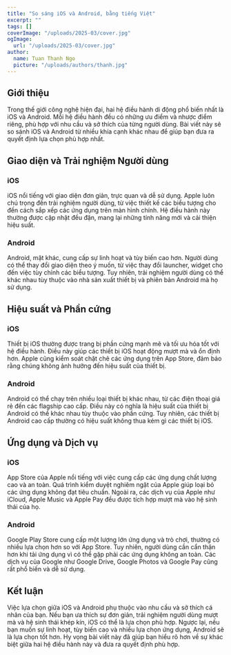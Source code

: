 ```yaml
---
title: "So sáng iOS và Android, bằng tiếng Việt"
excerpt: ""
tags: []
coverImage: "/uploads/2025-03/cover.jpg"
ogImage:
  url: "/uploads/2025-03/cover.jpg"
author:
  name: Tuan Thanh Ngo
  picture: "/uploads/authors/thanh.jpg"
---
```


## Giới thiệu

Trong thế giới công nghệ hiện đại, hai hệ điều hành di động phổ biến nhất là iOS và Android. Mỗi hệ điều hành đều có những ưu điểm và nhược điểm riêng, phù hợp với nhu cầu và sở thích của từng người dùng. Bài viết này sẽ so sánh iOS và Android từ nhiều khía cạnh khác nhau để giúp bạn đưa ra quyết định lựa chọn phù hợp nhất.

## Giao diện và Trải nghiệm Người dùng

### iOS

iOS nổi tiếng với giao diện đơn giản, trực quan và dễ sử dụng. Apple luôn chú trọng đến trải nghiệm người dùng, từ việc thiết kế các biểu tượng cho đến cách sắp xếp các ứng dụng trên màn hình chính. Hệ điều hành này thường được cập nhật đều đặn, mang lại những tính năng mới và cải thiện hiệu suất.

### Android

Android, mặt khác, cung cấp sự linh hoạt và tùy biến cao hơn. Người dùng có thể thay đổi giao diện theo ý muốn, từ việc thay đổi launcher, widget cho đến việc tùy chỉnh các biểu tượng. Tuy nhiên, trải nghiệm người dùng có thể khác nhau tùy thuộc vào nhà sản xuất thiết bị và phiên bản Android mà họ sử dụng.

## Hiệu suất và Phần cứng

### iOS

Thiết bị iOS thường được trang bị phần cứng mạnh mẽ và tối ưu hóa tốt với hệ điều hành. Điều này giúp các thiết bị iOS hoạt động mượt mà và ổn định hơn. Apple cũng kiểm soát chặt chẽ các ứng dụng trên App Store, đảm bảo rằng chúng không ảnh hưởng đến hiệu suất của thiết bị.

### Android

Android có thể chạy trên nhiều loại thiết bị khác nhau, từ các điện thoại giá rẻ đến các flagship cao cấp. Điều này có nghĩa là hiệu suất của thiết bị Android có thể khác nhau tùy thuộc vào phần cứng. Tuy nhiên, các thiết bị Android cao cấp thường có hiệu suất không thua kém gì các thiết bị iOS.

## Ứng dụng và Dịch vụ

### iOS

App Store của Apple nổi tiếng với việc cung cấp các ứng dụng chất lượng cao và an toàn. Quá trình kiểm duyệt nghiêm ngặt của Apple giúp loại bỏ các ứng dụng không đạt tiêu chuẩn. Ngoài ra, các dịch vụ của Apple như iCloud, Apple Music và Apple Pay đều được tích hợp mượt mà vào hệ sinh thái của họ.

### Android

Google Play Store cung cấp một lượng lớn ứng dụng và trò chơi, thường có nhiều lựa chọn hơn so với App Store. Tuy nhiên, người dùng cần cẩn thận hơn khi tải ứng dụng vì có thể gặp phải các ứng dụng không an toàn. Các dịch vụ của Google như Google Drive, Google Photos và Google Pay cũng rất phổ biến và dễ sử dụng.

## Kết luận

Việc lựa chọn giữa iOS và Android phụ thuộc vào nhu cầu và sở thích cá nhân của bạn. Nếu bạn ưa thích sự đơn giản, trải nghiệm người dùng mượt mà và hệ sinh thái khép kín, iOS có thể là lựa chọn phù hợp. Ngược lại, nếu bạn muốn sự linh hoạt, tùy biến cao và nhiều lựa chọn ứng dụng, Android sẽ là lựa chọn tốt hơn. Hy vọng bài viết này đã giúp bạn hiểu rõ hơn về sự khác biệt giữa hai hệ điều hành này và đưa ra quyết định phù hợp.

